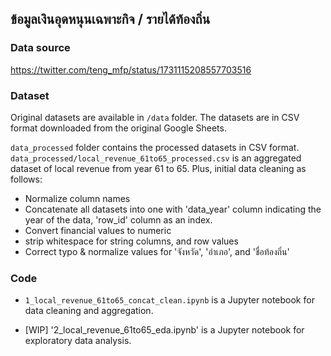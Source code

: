 ## ข้อมูลเงินอุดหนุนเฉพาะกิจ / รายได้ท้องถิ่น

### Data source
https://twitter.com/teng_mfp/status/1731115208557703516

### Dataset
Original datasets are available in `/data` folder. The datasets are in CSV format downloaded from the original Google Sheets.

`data_processed` folder contains the processed datasets in CSV format.
`data_processed/local_revenue_61to65_processed.csv` is an aggregated dataset of local revenue from year 61 to 65. 
Plus, initial data cleaning as follows:
- Normalize column names
- Concatenate all datasets into one with 'data_year' column indicating the year of the data, 'row_id' column as an index.
- Convert financial values to numeric
- strip whitespace for string columns, and row values
- Correct typo & normalize values for 'จังหวัด', 'อำเภอ', and 'ชื่อท้องถิ่น'

### Code
- `1_local_revenue_61to65_concat_clean.ipynb` is a Jupyter notebook for data cleaning and aggregation.

- [WIP] '2_local_revenue_61to65_eda.ipynb' is a Jupyter notebook for exploratory data analysis.